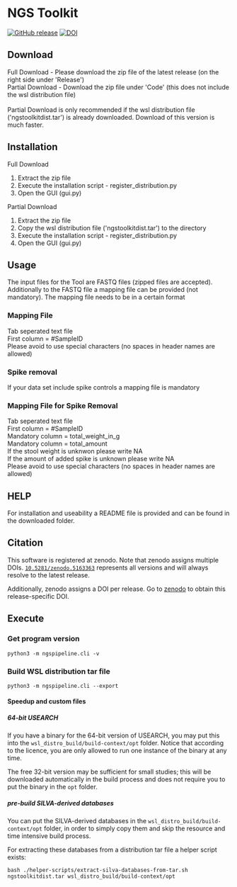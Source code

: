 # NGS Toolkit

[![GitHub release](https://img.shields.io/github/v/release/TUM-Core-Facility-Microbiome/ngstoolkit)](https://github.com/TUM-Core-Facility-Microbiome/ngstoolkit/releases/latest)
[![DOI](https://zenodo.org/badge/DOI/10.5281/zenodo.5163363.svg)](https://doi.org/10.5281/zenodo.5163363)

## Download 
Full Download - Please download the zip file of the latest release (on the right side under 'Release')  <br>
Partial Download - Download the zip file under 'Code' (this does not include the wsl distribution file)  <br> <br>
Partial Download is only recommended if the wsl distribution file ('ngstoolkitdist.tar') is already downloaded. Download of this version is much faster. 

## Installation
Full Download
1. Extract the zip file
2. Execute the installation script - register_distribution.py
3. Open the GUI (gui.py)

Partial Download
1. Extract the zip file
2. Copy the wsl distribution file  ('ngstoolkitdist.tar') to the directory 
3. Execute the installation script - register_distribution.py
4. Open the GUI (gui.py)

## Usage 
The input files for the Tool are FASTQ files (zipped files are accepted). Additionally to the FASTQ file a mapping file can be provided (not mandatory).
The mapping file needs to be in a certain format

### Mapping File
Tab seperated text file  <br>
First column = #SampleID <br>
Please avoid to use special characters (no spaces in header names are allowed)

### Spike removal
If your data set include spike controls a mapping file is mandatory 

### Mapping File for Spike Removal
Tab seperated text file  <br>
First column = #SampleID <br>
Mandatory column = total_weight_in_g <br>
Mandatory column = total_amount <br>
If the stool weight is unknwon please write NA <br>
If the amount of added spike is unknown please write NA <br>
Please avoid to use special characters (no spaces in header names are allowed)

## HELP
For installation and useability a README file is provided and can be found in the downloaded folder. 

## Citation
This software is registered at zenodo. Note that zenodo assigns multiple DOIs. 
[`10.5281/zenodo.5163363`](https://doi.org/10.5281/zenodo.5163363) represents all versions and will always resolve to 
the latest release.

Additionally, zenodo assigns a DOI per release. Go to [zenodo](https://doi.org/10.5281/zenodo.5163363) to obtain this release-specific DOI.

## Execute
### Get program version
`python3 -m ngspipeline.cli -v`

### Build WSL distribution tar file
`python3 -m ngspipeline.cli --export`

#### Speedup and custom files
##### 64-bit USEARCH
If you have a binary for the 64-bit version of USEARCH, you may put this into the `wsl_distro_build/build-context/opt` 
folder.
Notice that according to the licence, you are only allowed to run one instance of the binary at any time.

The free 32-bit version may be sufficient for small studies; this will be downloaded automatically in the build process 
and does not require you to put the binary in the `opt` folder.

##### pre-build SILVA-derived databases
You can put the SILVA-derived databases in the `wsl_distro_build/build-context/opt` folder, in order to simply copy them 
and skip the resource and time intensive build process.

For extracting these databases from a distribution tar file a helper script exists:

`bash ./helper-scripts/extract-silva-databases-from-tar.sh ngstoolkitdist.tar wsl_distro_build/build-context/opt`
